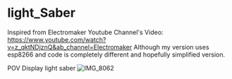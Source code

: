 # light_Saber 
Inspired from Electromaker Youtube Channel's Video: https://www.youtube.com/watch?v=z_qktNDjznQ&ab_channel=Electromaker
Although my version uses esp8266 and code is completely different and hopefully simplified version.

POV Display light saber
![IMG_8062](https://github.com/htgdokania/light_Saber/assets/34301506/cc98210b-2c68-44d6-8fd7-6865b2230e02)

